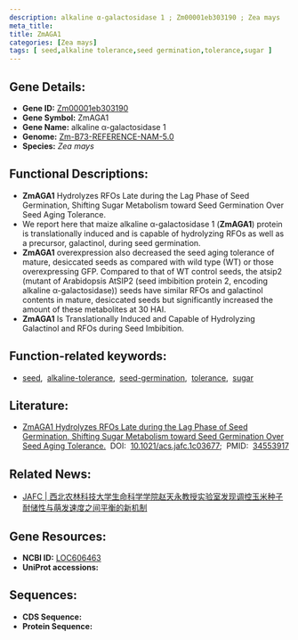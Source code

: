 ```yaml
---
description: alkaline α-galactosidase 1 ; Zm00001eb303190 ; Zea mays
meta_title:
title: ZmAGA1
categories: [Zea mays]
tags: [ seed,alkaline tolerance,seed germination,tolerance,sugar ]
---
```


## Gene Details:
- **Gene ID:**	[Zm00001eb303190](https://www.maizegdb.org/gene_center/gene/Zm00001eb303190)
- **Gene Symbol:** ZmAGA1
- **Gene Name:** alkaline α-galactosidase 1
- **Genome:** [Zm-B73-REFERENCE-NAM-5.0](https://www.maizegdb.org/genome/assembly/Zm-B73-REFERENCE-NAM-5.0)
- **Species:** *Zea mays*

## Functional Descriptions:
   - **ZmAGA1** Hydrolyzes RFOs Late during the Lag Phase of Seed Germination, Shifting Sugar Metabolism toward Seed Germination Over Seed Aging Tolerance.
   - We report here that maize alkaline α-galactosidase 1 (**ZmAGA1**) protein is translationally induced and is capable of hydrolyzing RFOs as well as a precursor, galactinol, during seed germination.
   - **ZmAGA1** overexpression also decreased the seed aging tolerance of mature, desiccated seeds as compared with wild type (WT) or those overexpressing GFP. Compared to that of WT control seeds, the atsip2 (mutant of Arabidopsis AtSIP2 (seed imbibition protein 2, encoding alkaline α-galactosidase)) seeds have similar RFOs and galactinol contents in mature, desiccated seeds but significantly increased the amount of these metabolites at 30 HAI.
   - **ZmAGA1** Is Translationally Induced and Capable of Hydrolyzing Galactinol and RFOs during Seed Imbibition.

## Function-related keywords:
- [seed](/tags/seed/),&nbsp;&nbsp;[alkaline-tolerance](/tags/alkaline-tolerance/),&nbsp;&nbsp;[seed-germination](/tags/seed-germination/),&nbsp;&nbsp;[tolerance](/tags/tolerance/),&nbsp;&nbsp;[sugar](/tags/sugar/)

## Literature:
   - [ZmAGA1 Hydrolyzes RFOs Late during the Lag Phase of Seed Germination, Shifting Sugar Metabolism toward Seed Germination Over Seed Aging Tolerance.]( https://pubs.acs.org/doi/10.1021/acs.jafc.1c03677#)&nbsp;&nbsp;DOI:&nbsp;&nbsp;[10.1021/acs.jafc.1c03677](https://pubs.acs.org/doi/10.1021/acs.jafc.1c03677#);&nbsp;&nbsp;PMID:&nbsp;&nbsp;[34553917](https://pubmed.ncbi.nlm.nih.gov/34553917/)

## Related News:
   - [​JAFC | 西北农林科技大学生命科学学院赵天永教授实验室发现调控玉米种子耐储性与萌发速度之间平衡的新机制](https://mp.weixin.qq.com/s?__biz=Mzg3MDEwNDEyMg==&mid=2247517784&idx=4&sn=c39f877e49587ab4756552cf845a5f44&chksm=ce902b0df9e7a21b98ba807555eb21e7ca1705b38e1d7d4ad40845ff47a1a1f52628c4372e0e&scene=27#wechat_redirect)

## Gene Resources:
- **NCBI ID:** [LOC606463](https://www.ncbi.nlm.nih.gov/gene/?term=LOC606463)
- **UniProt accessions:** [](https://www.uniprot.org/uniprotkb//entry)



## Sequences:
- **CDS Sequence:**
- **Protein Sequence:**
